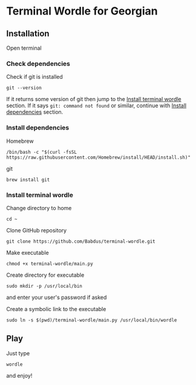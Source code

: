 # Terminal Wordle for Georgian

## Installation

Open terminal

### Check dependencies

Check if git is installed
```commandline
git --version
```

If it returns some version of git then jump to the [Install terminal wordle](#install-terminal-wordle) section.
If it says `git: command not found` or similar, continue with [Install dependencies](#install-dependencies) section.

### Install dependencies

Homebrew
```commandline
/bin/bash -c "$(curl -fsSL https://raw.githubusercontent.com/Homebrew/install/HEAD/install.sh)"
```

git
```commandline
brew install git
```

### Install terminal wordle

Change directory to home
```commandline
cd ~
```

Clone GitHub repository
```commandline
git clone https://github.com/Babdus/terminal-wordle.git
```

Make executable
```commandline
chmod +x terminal-wordle/main.py
```

Create directory for executable
```commandline
sudo mkdir -p /usr/local/bin
```
and enter your user's password if asked

Create a symbolic link to the executable
```commandline
sudo ln -s $(pwd)/terminal-wordle/main.py /usr/local/bin/wordle
```

## Play

Just type
```commandline
wordle
```
and enjoy!